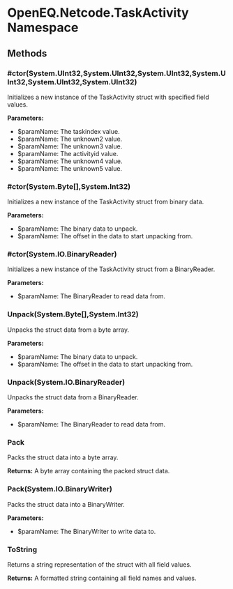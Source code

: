﻿# OpenEQ.Netcode.TaskActivity Namespace

## Methods

### #ctor(System.UInt32,System.UInt32,System.UInt32,System.UInt32,System.UInt32,System.UInt32)

Initializes a new instance of the TaskActivity struct with specified field values.

**Parameters:**

- $paramName: The taskindex value.
- $paramName: The unknown2 value.
- $paramName: The unknown3 value.
- $paramName: The activityid value.
- $paramName: The unknown4 value.
- $paramName: The unknown5 value.

### #ctor(System.Byte[],System.Int32)

Initializes a new instance of the TaskActivity struct from binary data.

**Parameters:**

- $paramName: The binary data to unpack.
- $paramName: The offset in the data to start unpacking from.

### #ctor(System.IO.BinaryReader)

Initializes a new instance of the TaskActivity struct from a BinaryReader.

**Parameters:**

- $paramName: The BinaryReader to read data from.

### Unpack(System.Byte[],System.Int32)

Unpacks the struct data from a byte array.

**Parameters:**

- $paramName: The binary data to unpack.
- $paramName: The offset in the data to start unpacking from.

### Unpack(System.IO.BinaryReader)

Unpacks the struct data from a BinaryReader.

**Parameters:**

- $paramName: The BinaryReader to read data from.

### Pack

Packs the struct data into a byte array.

**Returns:** A byte array containing the packed struct data.

### Pack(System.IO.BinaryWriter)

Packs the struct data into a BinaryWriter.

**Parameters:**

- $paramName: The BinaryWriter to write data to.

### ToString

Returns a string representation of the struct with all field values.

**Returns:** A formatted string containing all field names and values.



